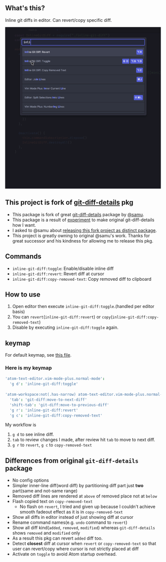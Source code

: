 ## What's this?

Inline git diffs in editor. Can revert/copy specific diff.

![](https://raw.githubusercontent.com/t9md/t9md/5dae170b2f0d78fa922b8a6d90149e45bfcac5c4/img/atom-inline-git-diff.gif)

## This project is fork of [git-diff-details][1] pkg

- This package is fork of great [git-diff-details][1] package by [@samu][samu].
- This package is a result of [experiment][2] to make original git-diff-details how I want.
- I asked to @samu about [releasing this fork project as distinct package][3].
- This project is greatly owning to original @samu's work. Thanks for great successor and his kindness for allowing me to release this pkg.

[1]: https://github.com/samu/git-diff-details/
[2]: https://github.com/t9md/git-diff-details
[3]: https://github.com/samu/git-diff-details/issues/75
[samu]: https://github.com/samu

## Commands

- `inline-git-diff:toggle`: Enable/disable inline diff
- `inline-git-diff:revert`: Revert diff at cursor
- `inline-git-diff:copy-removed-text`: Copy removed diff to clipboard

## How to use

1. Open editor then execute `inline-git-diff:toggle`.(handled per editor basis)
2. You can `revert`(`inline-git-diff:revert`) or `copy`(`inline-git-diff:copy-removed-text`)
3. Disable by executing `inline-git-diff:toggle` again.

## keymap

For default keymap, see [this file](https://github.com/t9md/atom-inline-git-diff/blob/master/keymaps/inline-git-diff.cson).

### Here is my keymap

```coffeescript
'atom-text-editor.vim-mode-plus.normal-mode':
  'g d': 'inline-git-diff:toggle'

'atom-workspace:not(.has-narrow) atom-text-editor.vim-mode-plus.normal-mode.has-inline-git-diff':
  'tab': 'git-diff:move-to-next-diff'
  'shift-tab': 'git-diff:move-to-previous-diff'
  'g r': 'inline-git-diff:revert'
  'g c': 'inline-git-diff:copy-removed-text'
```

My workflow is

1. `g d` to see inline diff.
2. `tab` to review changes I made, after review hit `tab` to move to next diff.
3. `g r` to `revert`, `g c` to `copy-removed-text`

## Differences from original `git-diff-details` package

- No config options
- Simpler inner-line diff(word diff) by partitioning diff part just **two** part(same and not-same range)
- Removed diff lines are rendered at `above` of removed place not at `below`
- Flash copied text on `copy-removed-text`
  - No flash on `revert`,  I tried and given up because I couldn't achieve smooth fadeout effect as it is in `copy-removed-text`
- Show all diffs in editor  instead of just showing diff at cursor
- Rename command names(e.g. `undo` command to `revert`)
- Show all diff kind(`added`, `removed`, `modified`) whereas `git-diff-details` shows `removed` and `modified` only
- As a result this pkg can revert `added` diff too.
- Detect **closest** diff at cursor when `revert` or `copy-removed-text` so that user can revert/copy where cursor is not strictly placed at diff
- Activate on `toggle` to avoid Atom startup overhead.
